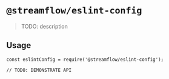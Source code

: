 # `@streamflow/eslint-config`

> TODO: description

## Usage

```
const eslintConfig = require('@streamflow/eslint-config');

// TODO: DEMONSTRATE API
```
